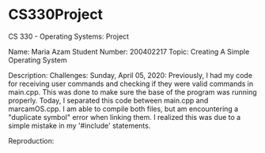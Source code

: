 # CS330Project
CS 330 - Operating Systems: Project

Name: Maria Azam
Student Number: 200402217
Topic: Creating A Simple Operating System

Description:
Challenges:
    Sunday, April 05, 2020: Previously, I had my code for receiving user commands and checking if they were valid commands in main.cpp. This was done to make sure the base of the program was running properly. Today, I separated this code between main.cpp and marcamOS.cpp. I am able to compile both files, but am encountering a "duplicate symbol" error when linking them. I realized this was due to a simple mistake in my '#include' statements.

Reproduction: